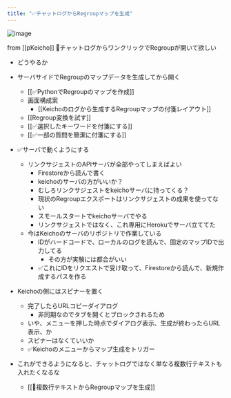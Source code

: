 ```yaml
---
title: "✅チャットログからRegroupマップを生成"
---
```


![image](https://gyazo.com/83fec466aa6464fd5cc5672f74dd1f2b/thumb/1000)


from [[pKeicho]]
🤔チャットログからワンクリックでRegroupが開いて欲しい
- どうやるか
- サーバサイドでRegroupのマップデータを生成してから開く
    - [[✅PythonでRegroupのマップを作成]]
    - 画面構成案
        - [[Keichoのログから生成するRegroupマップの付箋レイアウト]]
    - [[Regroup変換を試す]]
    - [[✅選択したキーワードを付箋にする]]
    - [[✅一部の質問を簡潔に付箋にする]]
- ✅サーバで動くようにする
    - リンクサジェストのAPIサーバが全部やってしまえばよい
        - Firestoreから読んで書く
        - keichoのサーバの方がいいか？
        - むしろリンクサジェストをkeichoサーバに持ってくる？
        - 現状のRegroupエクスポートはリンクサジェストの成果を使ってない
        - スモールスタートでkeichoサーバでやる
        - リンクサジェストではなく、これ専用にHerokuでサーバ立ててた
    - 今はKeichoのサーバのリポジトリで作業している
        - IDがハードコードで、ローカルのログを読んで、固定のマップIDで出力してる
            - その方が実験には都合がいい
        - ✅これにIDをリクエストで受け取って、Firestoreから読んで、新規作成するパスを作る


- Keichoの側にはスピナーを置く
    - 完了したらURLコピーダイアログ
        - 非同期なのでタブを開くとブロックされるため
    - いや、メニューを押した時点でダイアログ表示、生成が終わったらURL表示、か
    - スピナーはなくていいか
    - ✅Keichoのメニューからマップ生成をトリガー

- これができるようになると、チャットログではなく単なる複数行テキストも入れたくなるな
    - [[🤔複数行テキストからRegroupマップを生成]]
